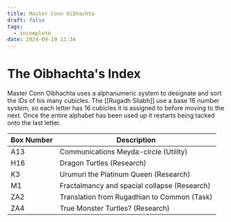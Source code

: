 ```yaml
---
title: Master Conn Oibhachta
draft: false
tags:
  - incomplete
date: 2024-09-19 11:34
---
```


# The Oibhachta's Index
Master Conn Oibhachta uses a alphanumeric system to designate and sort the IDs of his many cubicles. The [[Rugadh Sliabh]] use a base 16 number system, so each letter has 16 cubicles it is assigned to before moving to the next. Once the entire alphabet has been used up it restarts being tacked onto the last letter.

| Box Number | Description                                  |
| ---------- | -------------------------------------------- |
| A13        | Communications Meyda-circle (Utility)        |
| H16        | Dragon Turtles (Research)                    |
| K3         | Urumuri the Platinum Queen (Research)        |
| M1         | Fractalmancy and spacial collapse (Research) |
| ZA2        | Translation from Rugadhian to Common (Task)  |
| ZA4        | True Monster Turtles? (Research)             |
